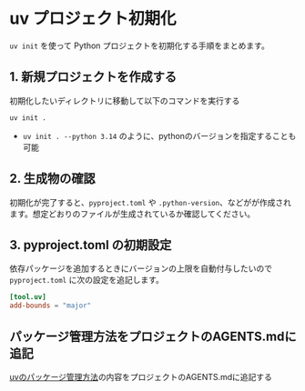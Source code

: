 # uv プロジェクト初期化

`uv init` を使って Python プロジェクトを初期化する手順をまとめます。

## 1. 新規プロジェクトを作成する

初期化したいディレクトリに移動して以下のコマンドを実行する

```shell
uv init .
```

- `uv init . --python 3.14` のように、pythonのバージョンを指定することも可能

## 2. 生成物の確認

初期化が完了すると、`pyproject.toml` や `.python-version`、などがが作成されます。想定どおりのファイルが生成されているか確認してください。

## 3. pyproject.toml の初期設定

依存パッケージを追加するときにバージョンの上限を自動付与したいので`pyproject.toml` に次の設定を追記します。

```toml
[tool.uv]
add-bounds = "major"
```

## パッケージ管理方法をプロジェクトのAGENTS.mdに追記

[uvのパッケージ管理方法](/python/uv-manage-dependencies.md)の内容をプロジェクトのAGENTS.mdに追記する
